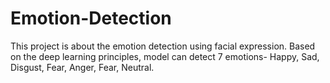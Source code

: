 # Emotion-Detection
This project is about the emotion detection using facial expression. Based on the deep learning principles, model can detect 7 emotions- Happy, Sad, Disgust, Fear, Anger, Fear, Neutral.
